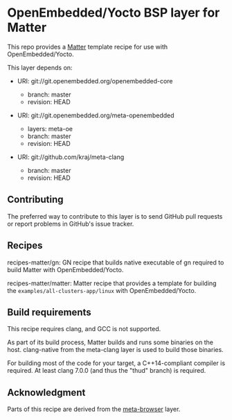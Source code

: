 # OpenEmbedded/Yocto BSP layer for Matter

This repo provides a [Matter](https://github.com/project-chip/connectedhomeip) template recipe for use with OpenEmbedded/Yocto.

This layer depends on:

* URI: git://git.openembedded.org/openembedded-core
  * branch: master
  * revision: HEAD

* URI: git://git.openembedded.org/meta-openembedded
  * layers: meta-oe
  * branch: master
  * revision: HEAD

* URI: git://github.com/kraj/meta-clang
  * branch: master
  * revision: HEAD

## Contributing

The preferred way to contribute to this layer is to send GitHub pull requests or
report problems in GitHub's issue tracker.

## Recipes

recipes-matter/gn:
GN recipe that builds native executable of gn required to build Matter with OpenEmbedded/Yocto.

recipes-matter/matter:
Matter recipe that provides a template for building the `examples/all-clusters-app/linux` with OpenEmbedded/Yocto.

## Build requirements

This recipe requires clang, and GCC is not supported.

As part of its build process, Matter builds and runs some binaries on the
host. clang-native from the meta-clang layer is used to build those binaries.

For building most of the code for your target, a C++14-compliant compiler is
required. At least clang 7.0.0 (and thus the "thud" branch) is required.

## Acknowledgment

Parts of this recipe are derived from the [meta-browser](https://github.com/OSSystems/meta-browser) layer.
